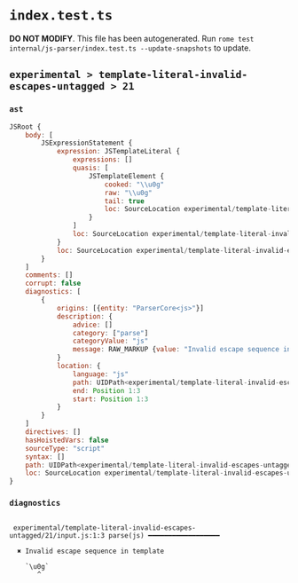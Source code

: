 # `index.test.ts`

**DO NOT MODIFY**. This file has been autogenerated. Run `rome test internal/js-parser/index.test.ts --update-snapshots` to update.

## `experimental > template-literal-invalid-escapes-untagged > 21`

### `ast`

```javascript
JSRoot {
	body: [
		JSExpressionStatement {
			expression: JSTemplateLiteral {
				expressions: []
				quasis: [
					JSTemplateElement {
						cooked: "\\u0g"
						raw: "\\u0g"
						tail: true
						loc: SourceLocation experimental/template-literal-invalid-escapes-untagged/21/input.js 1:1-1:5
					}
				]
				loc: SourceLocation experimental/template-literal-invalid-escapes-untagged/21/input.js 1:0-1:6
			}
			loc: SourceLocation experimental/template-literal-invalid-escapes-untagged/21/input.js 1:0-1:6
		}
	]
	comments: []
	corrupt: false
	diagnostics: [
		{
			origins: [{entity: "ParserCore<js>"}]
			description: {
				advice: []
				category: ["parse"]
				categoryValue: "js"
				message: RAW_MARKUP {value: "Invalid escape sequence in template"}
			}
			location: {
				language: "js"
				path: UIDPath<experimental/template-literal-invalid-escapes-untagged/21/input.js>
				end: Position 1:3
				start: Position 1:3
			}
		}
	]
	directives: []
	hasHoistedVars: false
	sourceType: "script"
	syntax: []
	path: UIDPath<experimental/template-literal-invalid-escapes-untagged/21/input.js>
	loc: SourceLocation experimental/template-literal-invalid-escapes-untagged/21/input.js 1:0-1:6
}
```

### `diagnostics`

```

 experimental/template-literal-invalid-escapes-untagged/21/input.js:1:3 parse(js) ━━━━━━━━━━━━━━━━━━

  ✖ Invalid escape sequence in template

    `\u0g`
       ^


```
